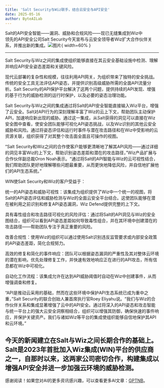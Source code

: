 ```yaml
---
title: 'Salt Security与Wiz联手，结合云安全与API安全'
date: 2025-05-16
author: ByteAILab
---
```


Salt的API安全智能——漏洞、威胁和合规风险——现已无缝集成到Wiz中  
领先的API安全公司Salt Security今天宣布与云安全领导者Wiz扩大合作伙伴关系，并推出新的集成。![图片](https://ai-techpark.com/wp-content/uploads/Salt-Security-1.jpg){ width=60% }

---
Salt Security与Wiz之间的集成使组织能够直接在其云安全基础设施中检测、理解并响应API安全姿态差距和关键风险。

现代云部署的复杂性和规模，往往利用API网关，为组织带来了独特的安全挑战。传统的安全工具无法评估API姿态，并提供识别高级威胁所需的全面API流量分析。Salt Security的API保护平台解决了这两个问题，提供持续的API发现、增强的基于行为的威胁检测的运行时保护，以及必要的姿态治理功能。

Salt Security与Wiz之间的集成通过将Salt的API安全智能直接输入Wiz平台，增强了云安全。Salt对API行为的深刻理解丰富了Wiz的云上下文，帮助团队主动保护API，加速响应新出现的威胁。通过这一集成，从Salt获得的洞见可以直接在Wiz安全图中查看，使安全团队能够可视化API姿态挑战，以及Wiz识别的其他云安全威胁和风险。通过将姿态评估和运行时事件与潜在攻击路径和在Wiz中受影响的云资源关联，组织获得了对其整个攻击面全面且可操作的视图。

“Salt Security和Wiz之间的合作使客户能够更清晰地了解其API风险——通过详细的洞见丰富Wiz的上下文，帮助识别姿态差距和潜在的攻击路径，”Wiz产品扩展与合作伙伴副总裁Oron Noah表示。“通过将Salt的API智能与Wiz的云可视性结合，我们帮助团队更好地理解哪些问题最重要，从而更快地降低风险，并自信地扩展他们的API生态系统。”

WIN使Salt Security和Wiz的客户受益于：

统一的API姿态和威胁可视性：该集成为组织提供了Wiz中一个统一的视图，将Salt的API姿态评估和威胁检测与Wiz的全面云安全平台结合。这使团队能够在潜在被利用之前识别和修复API姿态漏洞，Wiz Defend提供完整的上下文。

具有毒性组合和攻击路径可视化的风险评估：通过将Salt的API洞见与Wiz的安全图结合，组织可以看到API姿态差距如何导致毒性组合，并在其环境中创建潜在的攻击路径——帮助团队专注于真正重要的风险。

改善合规性：使用Wiz的组织可以通过使用Salt识别违反监管要求或内部安全政策的API姿态差距，简化合规努力。

高效的修复和简化的事件响应：团队可以根据姿态漏洞的严重性及其对整体云环境的潜在影响，优先处理修复工作，并快速有效地响应正在进行的API攻击，所有信息都在Wiz中可视化。

自动化工作流程：该集成允许在达到API威胁阈值时自动在Wiz中创建事件，从而增强调查和修复。

“API是推动云采用的基础，然而在这些环境中保护API生态系统已成为重中之重，”Salt Security的联合创始人兼首席执行官Roey Eliyahu说。“我们与Wiz的合作伙伴关系和集成显著增强了云中的API安全。通过将深入的API姿态和攻击智能与统一平台上的强大云安全洞察相结合，组织可以增强其防御，确保快速的事件响应，并保护关键资产。我们与诸如Wiz等平台的集成使组织能够自信地保护其API和云环境。”

今天的新闻建立在Salt与Wiz之间长期合作的基础上。Salt是2023年首批加入Wiz集成(WIN)平台的供应商之一，自那时以来，这两家公司密切合作，构建集成以增强API安全并进一步加强云环境的威胁检测。
---
感谢阅读！如果您对AI的更多资讯感兴趣，可以查看更多AI文章：[GPTNB](https://gptnb.com)。
